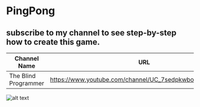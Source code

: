 # PingPong

## subscribe to my channel to see step-by-step how to create this game.

Channel Name | URL
--- | --- | 
The Blind Programmer | https://www.youtube.com/channel/UC_7sedpkwbotqcGD4HknepQ


![alt text](https://github.com/Ayanle99/PingPong/blob/main/gameSample.gif
"Logo Title Text 1")
